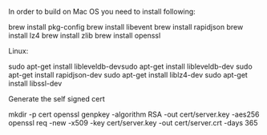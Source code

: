 In order to build on Mac OS you need to install following:

brew install pkg-config
brew install libevent
brew install rapidjson
brew install lz4
brew install zlib
brew install openssl

Linux:

sudo apt-get install libleveldb-devsudo apt-get install libleveldb-dev
sudo apt-get install rapidjson-dev
sudo apt-get install liblz4-dev
sudo apt-get install libssl-dev


Generate the self signed cert

mkdir -p cert
openssl genpkey -algorithm RSA -out cert/server.key -aes256
openssl req -new -x509 -key cert/server.key -out cert/server.crt -days 365
